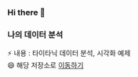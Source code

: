 ### Hi there 👋

### 나의 데이터 분석
⚡ 내용 : 타이타닉 데이터 분석, 시각화 예제 <br>
😄 해당 저장소로 [이동하기](https://github.com/Wallabee22/AI_goorm/tree/main/MyDataAnalysis_2022) 
<!--
**Wallabee22/Wallabee22** is a ✨ _special_ ✨ repository because its `README.md` (this file) appears on your GitHub profile.

Here are some ideas to get you started:

- 🔭 I’m currently working on ...
- 🌱 I’m currently learning ...
- 👯 I’m looking to collaborate on ...
- 🤔 I’m looking for help with ...
- 💬 Ask me about ...
- 📫 How to reach me: ...
- 😄 Pronouns: ...
- ⚡ Fun fact: ...
-->
